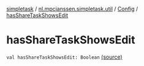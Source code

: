 [simpletask](../../index.md) / [nl.mpcjanssen.simpletask.util](../index.md) / [Config](index.md) / [hasShareTaskShowsEdit](.)

# hasShareTaskShowsEdit

`val hasShareTaskShowsEdit: Boolean` [(source)](https://github.com/mpcjanssen/simpletask-android/blob/master/src/main/java/nl/mpcjanssen/simpletask/util/Config.kt#L207)